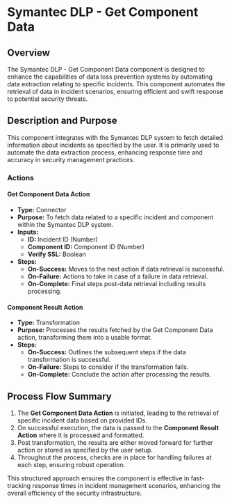 # Symantec DLP - Get Component Data
## Overview
The Symantec DLP - Get Component Data component is designed to enhance the capabilities of data loss prevention systems by automating data extraction relating to specific incidents. This component automates the retrieval of data in incident scenarios, ensuring efficient and swift response to potential security threats.

## Description and Purpose
This component integrates with the Symantec DLP system to fetch detailed information about incidents as specified by the user. It is primarily used to automate the data extraction process, enhancing response time and accuracy in security management practices.

### Actions
#### Get Component Data Action
- **Type:** Connector
- **Purpose:** To fetch data related to a specific incident and component within the Symantec DLP system.
- **Inputs:**
  - **ID:** Incident ID (Number)
  - **Component ID:** Component ID (Number)
  - **Verify SSL:** Boolean
- **Steps:**
  - **On-Success:** Moves to the next action if data retrieval is successful.
  - **On-Failure:** Actions to take in case of a failure in data retrieval.
  - **On-Complete:** Final steps post-data retrieval including results processing.

#### Component Result Action
- **Type:** Transformation
- **Purpose:** Processes the results fetched by the Get Component Data action, transforming them into a usable format.
- **Steps:**
  - **On-Success:** Outlines the subsequent steps if the data transformation is successful.
  - **On-Failure:** Steps to consider if the transformation fails.
  - **On-Complete:** Conclude the action after processing the results.

## Process Flow Summary
1. The **Get Component Data Action** is initiated, leading to the retrieval of specific incident data based on provided IDs.
2. On successful execution, the data is passed to the **Component Result Action** where it is processed and formatted.
3. Post transformation, the results are either moved forward for further action or stored as specified by the user setup.
4. Throughout the process, checks are in place for handling failures at each step, ensuring robust operation.

This structured approach ensures the component is effective in fast-tracking response times in incident management scenarios, enhancing the overall efficiency of the security infrastructure.

